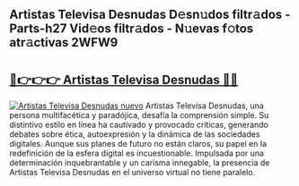 ## Artistas Televisa Desnudas D𝚎sn𝚞dos filtr𝚊dos - Parts-h27 Vid𝚎os filtr𝚊dos - N𝚞evas f𝚘tos atr𝚊ctivas 2WFW9

# <h2><a href="http://mb2yxe.tromn.icu/?c=Artistas+Televisa+Desnudas">🔗👉👉👉 Artistas Televisa Desnudas 🔗🔗</a></h2>

[![Artistas Televisa Desnudas nuevo](https://i.imgur.com/pEAQMta.gif)](http://mb2yxe.tromn.icu/?c=Artistas+Televisa+Desnudas)
Artistas Televisa Desnudas, una persona multifacética y paradójica, desafía la comprensión simple. Su distintivo estilo en línea ha cautivado y provocado críticas, generando debates sobre ética, autoexpresión y la dinámica de las sociedades digitales. Aunque sus planes de futuro no están claros, su papel en la redefinición de la esfera digital es incuestionable. Impulsada por una determinación inquebrantable y un carisma innegable, la presencia de Artistas Televisa Desnudas en el universo virtual no tiene paralelo.
